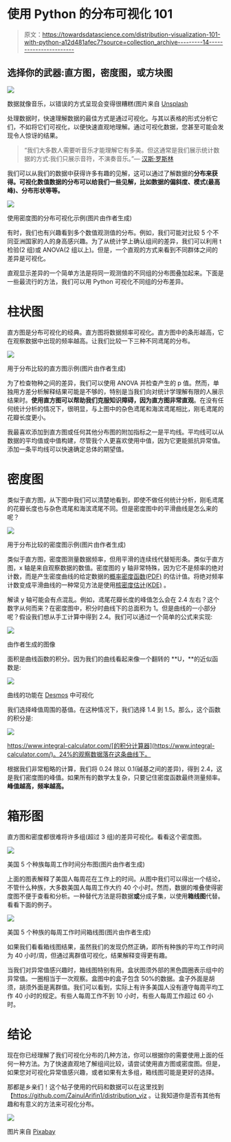 # 使用 Python 的分布可视化 101

> 原文：<https://towardsdatascience.com/distribution-visualization-101-with-python-a12d481afec7?source=collection_archive---------14----------------------->

## 选择你的武器:直方图，密度图，或方块图

![](img/a4323400906d0cff3ffc7f98934c6609.png)

数据就像音乐，以错误的方式呈现会变得很糟糕(图片来自 [Unsplash](https://unsplash.com/photos/HppavctO8Us)

处理数据时，快速理解数据的最佳方式是通过可视化。与其以表格的形式分析它们，不如将它们可视化，以便快速直观地理解。通过可视化数据，您甚至可能会发现令人惊讶的结果。

> “我们大多数人需要听音乐才能理解它有多美。但这通常是我们展示统计数据的方式:我们只展示音符，不演奏音乐。”— [汉斯·罗斯林](https://www.ted.com/talks/hans_rosling_shows_the_best_stats_you_ve_ever_seen)

我们可以从我们的数据中获得许多有趣的见解，这可以通过了解数据的**分布来获得。可视化数值数据的分布可以给我们一些见解，比如数据的偏斜度、模式(最高峰)、分布形状等等。**

![](img/c3c984f893c7855b81b7dc63ccbc7c8a.png)

使用密度图的分布可视化示例(图片由作者生成)

有时，我们也有兴趣看到多个数值观测值的分布。例如，我们可能对比较 5 个不同亚洲国家的人的身高感兴趣。为了从统计学上确认组间的差异，我们可以利用 t 检验(2 组)或 ANOVA(2 组以上)。但是，一个直观的方式来看到不同群体之间的差异是可视化。

直观显示差异的一个简单方法是将同一观测值的不同组的分布图叠加起来。下面是一些最流行的方法，我们可以用 Python 可视化不同组的分布差异。

# 柱状图

直方图是分布可视化的经典。直方图将数据频率可视化。直方图中的条形越高，它在观察数据中出现的频率越高。让我们比较一下三种不同鸢尾的分布。

![](img/5cc27e0d8254e171e8847e9eb717ac33.png)

用于分布比较的直方图示例(图片由作者生成)

为了检查物种之间的差异，我们可以使用 ANOVA 并检查产生的 p 值。然而，单独用方差分析解释结果可能是不够的，特别是当我们向对统计学理解有限的人展示结果时。**使用直方图可以帮助我们克服知识障碍，因为直方图非常直观**。在没有任何统计分析的情况下，很明显，与上图中的杂色鸢尾和海滨鸢尾相比，刚毛鸢尾的花瓣长度更小。

我最喜欢添加到直方图或任何其他分布图的附加指标之一是平均线。平均线可以从数据的平均值或中值构建，尽管我个人更喜欢使用中值，因为它更能抵抗异常值。添加一条平均线可以快速确定总体的期望值。

# 密度图

类似于直方图，从下图中我们可以清楚地看到，即使不做任何统计分析，刚毛鸢尾的花瓣长度也与杂色鸢尾和海滨鸢尾不同。但是密度图中的平滑曲线是怎么来的呢？

![](img/487b7ce2a9191652bbdbad7d4dfd9374.png)

用于分布比较的密度图示例(图片由作者生成)

类似于直方图，密度图测量数据频率，但用平滑的连续线代替矩形条。类似于直方图，x 轴是来自观察数据的数值。密度图的 y 轴非常特殊，因为它不是频率的绝对计数，而是产生密度曲线的给定数据的[概率密度函数(PDF)](https://en.wikipedia.org/wiki/Probability_density_function) 的估计值。将绝对频率计数变成平滑曲线的一种常见方法是使用[核密度估计(KDE)](https://en.wikipedia.org/wiki/Kernel_density_estimation) 。

解读 y 轴可能会有点混乱。例如，鸢尾花瓣长度的峰值怎么会在 2.4 左右？这个数字从何而来？在密度图中，积分时曲线下的总面积为 1。但是曲线的一小部分呢？假设我们想从手工计算中得到 2.4。我们可以通过一个简单的公式来实现:

![](img/4c649b2d6b9724fc388789e71c4a09af.png)

由作者生成的图像

面积是曲线函数的积分。因为我们的曲线看起来像一个翻转的 **U，**的近似函数是:

![](img/b98b99bd0828920443d89a606110d21c.png)

曲线的功能在 [Desmos](https://www.desmos.com/calculator?lang=en) 中可视化

我们选择峰值周围的基值。在这种情况下，我们选择 1.4 到 1.5。那么，这个函数的积分是:

![](img/4eedd6e51351fce01c391eae64511a86.png)

https://www.integral-calculator.com/[的积分计算器](https://www.integral-calculator.com/)。24%的观察数据落在这条曲线下。

根据我们非常粗略的计算，我们将 0.24 除以 0.1(碱基之间的差异)，得到 2.4，这是我们密度图的峰值。如果所有的数学太复杂，只要记住密度函数最终测量频率。**峰值越高，频率越高。**

# 箱形图

直方图和密度都很难将许多组(超过 3 组)的差异可视化。看看这个密度图。

![](img/54c7ad504ec8718fce7874c50e2818bd.png)

美国 5 个种族每周工作时间分布图(图片由作者生成)

上面的图表解释了美国人每周花在工作上的时间。从图中我们可以得出一个结论，不管什么种族，大多数美国人每周工作大约 40 个小时。然而，数据的堆叠使得密度图不便于查看和分析。一种替代方法是将数据**或**分成子集，以使用**箱线图**代替。看看下面的例子。

![](img/c0eec5d848db43ef9efa622228671791.png)

美国 5 个种族的每周工作时间箱线图(图片由作者生成)

如果我们看看箱线图结果，虽然我们的发现仍然正确，即所有种族的平均工作时间为 40 小时/周，但通过离群值可视化，结果解释变得更有趣。

当我们对异常值感兴趣时，箱线图特别有用。盒状图须外部的黑色圆圈表示组中的异常值。一圈相当于一次观察。盒图中的盒子包含 50%的数据。盒子外面是胡须，胡须外面是离群值。我们可以看到，实际上有许多美国人没有遵守每周平均工作 40 小时的规定。有些人每周工作不到 10 小时，有些人每周工作超过 60 小时。

# 结论

现在你已经理解了我们可视化分布的几种方法，你可以根据你的需要使用上面的任何一种方法。为了快速直观地了解组间比较，请尝试使用直方图或密度图。但是，如果您对可视化异常值感兴趣，或者如果有太多组，箱线图可能是更好的选择。

那都是乡亲们！这个帖子使用的代码和数据可以在这里找到【https://github.com/ZainulArifin1/distribution_viz 。让我知道你是否有其他有趣和有意义的方法来可视化分布。

![](img/163c708bf730e33d88926e6aa89126bf.png)

图片来自 [Pixabay](https://pixabay.com/illustrations/orchestra-orchestra-pit-conductor-1825653/)